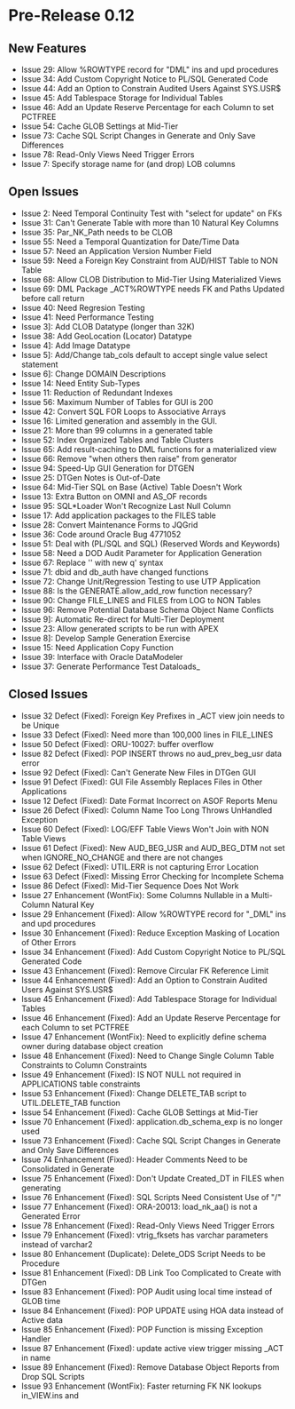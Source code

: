 # Pre-Release 0.12 #

## New Features ##

  * Issue 29: Allow %ROWTYPE record for "DML" ins and upd procedures
  * Issue 34: Add Custom Copyright Notice to PL/SQL Generated Code
  * Issue 44: Add an Option to Constrain Audited Users Against SYS.USR$
  * Issue 45: Add Tablespace Storage for Individual Tables
  * Issue 46: Add an Update Reserve Percentage for each Column to set PCTFREE
  * Issue 54: Cache GLOB Settings at Mid-Tier
  * Issue 73: Cache SQL Script Changes in Generate and Only Save Differences
  * Issue 78: Read-Only Views Need Trigger Errors
  * Issue 7: Specify storage name for (and drop) LOB columns

## Open Issues ##

  * Issue 2: Need Temporal Continuity Test with "select for update" on FKs
  * Issue 31: Can't Generate Table with more than 10 Natural Key Columns
  * Issue 35: Par\_NK\_Path needs to be CLOB
  * Issue 55: Need a Temporal Quantization for Date/Time Data
  * Issue 57: Need an Application Version Number Field
  * Issue 59: Need a Foreign Key Constraint from AUD/HIST Table to NON Table
  * Issue 68: Allow CLOB Distribution to Mid-Tier Using Materialized Views
  * Issue 69: DML Package _ACT%ROWTYPE needs FK and Paths Updated before call return
  * Issue 40: Need Regresion Testing
  * Issue 41: Need Performance Testing
  * Issue 3]: Add CLOB Datatype (longer than 32K)
  * Issue 38: Add GeoLocation (Locator) Datatype
  * Issue 4]: Add Image Datatype
  * Issue 5]: Add/Change tab\_cols default to accept single value select statement
  * Issue 6]: Change DOMAIN Descriptions
  * Issue 14: Need Entity Sub-Types
  * Issue 11: Reduction of Redundant Indexes
  * Issue 56: Maximum Number of Tables for GUI is 200
  * Issue 42: Convert SQL FOR Loops to Associative Arrays
  * Issue 16: Limited generation and assembly in the GUI.
  * Issue 21: More than 99 columns in a generated table
  * Issue 52: Index Organized Tables and Table Clusters
  * Issue 65: Add result-caching to DML functions for a materialized view
  * Issue 66: Remove "when others then raise" from generator
  * Issue 94: Speed-Up GUI Generation for DTGEN
  * Issue 25: DTGen Notes is Out-of-Date
  * Issue 64: Mid-Tier SQL on Base (Active) Table Doesn't Work
  * Issue 13: Extra Button on OMNI and AS\_OF records
  * Issue 95: SQL\*Loader Won't Recognize Last Null Column
  * Issue 17: Add application packages to the FILES table
  * Issue 28: Convert Maintenance Forms to JQGrid
  * Issue 36: Code around Oracle Bug 4771052
  * Issue 51: Deal with (PL/SQL and SQL) (Reserved Words and Keywords)
  * Issue 58: Need a DOD Audit Parameter for Application Generation
  * Issue 67: Replace '' with new q' syntax
  * Issue 71: dbid and db\_auth have changed functions
  * Issue 72: Change Unit/Regression Testing to use UTP Application
  * Issue 88: Is the GENERATE.allow\_add\_row function necessary?
  * Issue 90: Change FILE\_LINES and FILES from LOG to NON Tables
  * Issue 96: Remove Potential Database Schema Object Name Conflicts
  * Issue 9]: Automatic Re-direct for Multi-Tier Deployment
  * Issue 23: Allow generated scripts to be run with APEX
  * Issue 8]: Develop Sample Generation Exercise
  * Issue 15: Need Application Copy Function
  * Issue 39: Interface with Oracle DataModeler
  * Issue 37: Generate Performance Test Dataloads_

## Closed Issues ##

  * Issue 32 Defect (Fixed): Foreign Key Prefixes in _ACT view join needs to be Unique
  * Issue 33 Defect (Fixed): Need more than 100,000 lines in FILE\_LINES
  * Issue 50 Defect (Fixed): ORU-10027: buffer overflow
  * Issue 82 Defect (Fixed): POP INSERT throws no aud\_prev\_beg\_usr data error
  * Issue 92 Defect (Fixed): Can't Generate New Files in DTGen GUI
  * Issue 91 Defect (Fixed): GUI File Assembly Replaces Files in Other Applications
  * Issue 12 Defect (Fixed): Date Format Incorrect on ASOF Reports Menu
  * Issue 26 Defect (Fixed): Column Name Too Long Throws UnHandled Exception
  * Issue 60 Defect (Fixed): LOG/EFF Table Views Won't Join with NON Table Views
  * Issue 61 Defect (Fixed): New AUD\_BEG\_USR and AUD\_BEG\_DTM not set when IGNORE\_NO\_CHANGE and there are not changes
  * Issue 62 Defect (Fixed): UTIL.ERR is not capturing Error Location
  * Issue 63 Defect (Fixed): Missing Error Checking for Incomplete Schema
  * Issue 86 Defect (Fixed): Mid-Tier Sequence Does Not Work
  * Issue 27 Enhancement (WontFix): Some Columns Nullable in a Multi-Column Natural Key
  * Issue 29 Enhancement (Fixed): Allow %ROWTYPE record for "_DML" ins and upd procedures
  * Issue 30 Enhancement (Fixed): Reduce Exception Masking of Location of Other Errors
  * Issue 34 Enhancement (Fixed): Add Custom Copyright Notice to PL/SQL Generated Code
  * Issue 43 Enhancement (Fixed): Remove Circular FK Reference Limit
  * Issue 44 Enhancement (Fixed): Add an Option to Constrain Audited Users Against SYS.USR$
  * Issue 45 Enhancement (Fixed): Add Tablespace Storage for Individual Tables
  * Issue 46 Enhancement (Fixed): Add an Update Reserve Percentage for each Column to set PCTFREE
  * Issue 47 Enhancement (WontFix): Need to explicitly define schema owner during database object creation
  * Issue 48 Enhancement (Fixed): Need to Change Single Column Table Constraints to Column Constraints
  * Issue 49 Enhancement (Fixed): IS NOT NULL not required in APPLICATIONS table constraints
  * Issue 53 Enhancement (Fixed): Change DELETE\_TAB script to UTIL.DELETE\_TAB function
  * Issue 54 Enhancement (Fixed): Cache GLOB Settings at Mid-Tier
  * Issue 70 Enhancement (Fixed): application.db\_schema\_exp is no longer used
  * Issue 73 Enhancement (Fixed): Cache SQL Script Changes in Generate and Only Save Differences
  * Issue 74 Enhancement (Fixed): Header Comments Need to be Consolidated in Generate
  * Issue 75 Enhancement (Fixed): Don't Update Created\_DT in FILES when generating
  * Issue 76 Enhancement (Fixed): SQL Scripts Need Consistent Use of "/"
  * Issue 77 Enhancement (Fixed): ORA-20013: load\_nk\_aa() is not a Generated Error
  * Issue 78 Enhancement (Fixed): Read-Only Views Need Trigger Errors
  * Issue 79 Enhancement (Fixed): vtrig\_fksets has varchar parameters instead of varchar2
  * Issue 80 Enhancement (Duplicate): Delete\_ODS Script Needs to be Procedure
  * Issue 81 Enhancement (Fixed): DB Link Too Complicated to Create with DTGen
  * Issue 83 Enhancement (Fixed): POP Audit using local time instead of GLOB time
  * Issue 84 Enhancement (Fixed): POP UPDATE using HOA data instead of Active data
  * Issue 85 Enhancement (Fixed): POP Function is missing Exception Handler
  * Issue 87 Enhancement (Fixed): update active view trigger missing _ACT in name
  * Issue 89 Enhancement (Fixed): Remove Database Object Reports from Drop SQL Scripts
  * Issue 93 Enhancement (WontFix): Faster returning FK NK lookups in_VIEW.ins and 
